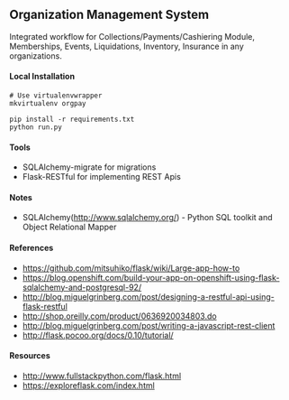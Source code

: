 ## Organization Management System

Integrated workflow for Collections/Payments/Cashiering Module, Memberships, Events, Liquidations, Inventory, Insurance in any organizations.

#### Local Installation

````
# Use virtualenvwrapper
mkvirtualenv orgpay

pip install -r requirements.txt
python run.py
````

#### Tools

- SQLAlchemy-migrate for migrations
- Flask-RESTful for implementing REST Apis

#### Notes
- SQLAlchemy(http://www.sqlalchemy.org/) - Python SQL toolkit and Object Relational Mapper 

#### References
- https://github.com/mitsuhiko/flask/wiki/Large-app-how-to
- https://blog.openshift.com/build-your-app-on-openshift-using-flask-sqlalchemy-and-postgresql-92/
- http://blog.miguelgrinberg.com/post/designing-a-restful-api-using-flask-restful
- http://shop.oreilly.com/product/0636920034803.do
- http://blog.miguelgrinberg.com/post/writing-a-javascript-rest-client
- http://flask.pocoo.org/docs/0.10/tutorial/

#### Resources
- http://www.fullstackpython.com/flask.html
- https://exploreflask.com/index.html

